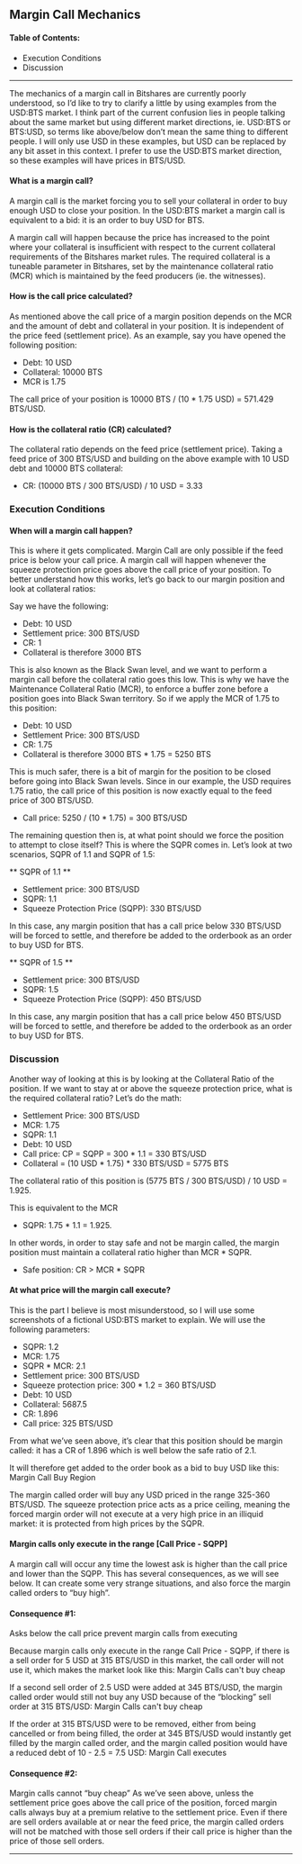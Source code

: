 
## Margin Call Mechanics

#### Table of Contents:
- Execution Conditions
- Discussion

***

The mechanics of a margin call in Bitshares are currently poorly understood, so I’d like to try to clarify a little by using examples from the USD:BTS market. I think part of the current confusion lies in people talking about the same market but using different market directions, ie. USD:BTS or BTS:USD, so terms like above/below don’t mean the same thing to different people. I will only use USD in these examples, but USD can be replaced by any bit asset in this context. I prefer to use the USD:BTS market direction, so these examples will have prices in BTS/USD.


#### What is a margin call?

A margin call is the market forcing you to sell your collateral in order to buy enough USD to close your position. In the USD:BTS market a margin call is equivalent to a bid: it is an order to buy USD for BTS.

A margin call will happen because the price has increased to the point where your collateral is insufficient with respect to the current collateral requirements of the Bitshares market rules. The required collateral is a tuneable parameter in Bitshares, set by the maintenance collateral ratio (MCR) which is maintained by the feed producers (ie. the witnesses).

#### How is the call price calculated?

As mentioned above the call price of a margin position depends on the MCR and the amount of debt and collateral in your position. It is independent of the price feed (settlement price). As an example, say you have opened the following position:

- Debt: 10 USD
- Collateral: 10000 BTS
- MCR is 1.75

The call price of your position is 10000 BTS / (10 * 1.75 USD) =  571.429 BTS/USD.

#### How is the collateral ratio (CR) calculated?

The collateral ratio depends on the feed price (settlement price). Taking a feed price of 300 BTS/USD and building on the above example with 10 USD debt and 10000 BTS collateral:

- CR: (10000 BTS / 300 BTS/USD) / 10 USD = 3.33


### Execution Conditions

#### When will a margin call happen?

This is where it gets complicated. Margin Call are only possible if the feed price is below your call price. A margin call will happen whenever the squeeze protection price goes above the call price of your position. To better understand how this works, let’s go back to our margin position and look at collateral ratios:

Say we have the following:

- Debt: 10 USD
- Settlement price: 300 BTS/USD
- CR: 1
- Collateral is therefore 3000 BTS

This is also known as the Black Swan level, and we want to perform a margin call before the collateral ratio goes this low. This is why we have the Maintenance Collateral Ratio (MCR), to enforce a buffer zone before a position goes into Black Swan territory. So if we apply the MCR of 1.75 to this position:

- Debt: 10 USD
- Settlement Price: 300 BTS/USD
- CR: 1.75
- Collateral is therefore 3000 BTS * 1.75 = 5250 BTS

This is much safer, there is a bit of margin for the position to be closed before going into Black Swan levels. Since in our example, the USD requires 1.75 ratio, the call price of this position is now exactly equal to the feed price of 300 BTS/USD.

- Call price: 5250 / (10 * 1.75) = 300 BTS/USD

The remaining question then is, at what point should we force the position to attempt to close itself? This is where the SQPR comes in. Let’s look at two scenarios, SQPR of 1.1 and SQPR of 1.5:


** SQPR of 1.1 **

- Settlement price: 300 BTS/USD
- SQPR: 1.1
- Squeeze Protection Price (SQPP): 330 BTS/USD

In this case, any margin position that has a call price below 330 BTS/USD will be forced to settle, and therefore be added to the orderbook as an order to buy USD for BTS.

** SQPR of 1.5 **

- Settlement price: 300 BTS/USD
- SQPR: 1.5
- Squeeze Protection Price (SQPP): 450 BTS/USD

In this case, any margin position that has a call price below 450 BTS/USD will be forced to settle, and therefore be added to the orderbook as an order to buy USD for BTS.
	


### Discussion

Another way of looking at this is by looking at the Collateral Ratio of the position. If we want to stay at or above the squeeze protection price, what is the required collateral ratio? Let’s do the math:

- Settlement Price: 300 BTS/USD
- MCR: 1.75
- SQPR: 1.1
- Debt: 10 USD
- Call price: CP = SQPP = 300 * 1.1 = 330 BTS/USD
- Collateral = (10 USD * 1.75) * 330 BTS/USD  = 5775 BTS

The collateral ratio of this position is (5775 BTS / 300 BTS/USD) / 10 USD = 1.925.

This is equivalent to the MCR

- SQPR: 1.75 * 1.1 = 1.925.

In other words, in order to stay safe and not be margin called, the margin position must maintain a collateral ratio higher than MCR * SQPR.

- Safe position: CR > MCR * SQPR

#### At what price will the margin call execute?


This is the part I believe is most misunderstood, so I will use some screenshots of a fictional USD:BTS market to explain. We will use the following parameters:

- SQPR: 1.2
- MCR: 1.75
- SQPR * MCR: 2.1
- Settlement price: 300 BTS/USD
- Squeeze protection price: 300 * 1.2 = 360 BTS/USD
- Debt: 10 USD
- Collateral: 5687.5
- CR: 1.896
- Call price: 325 BTS/USD

From what we’ve seen above, it’s clear that this position should be margin called: it has a CR of 1.896 which is well below the safe ratio of 2.1.

It will therefore get added to the order book as a bid to buy USD like this:
Margin Call Buy Region

The margin called order will buy any USD priced in the range 325-360 BTS/USD. The squeeze protection price acts as a price ceiling, meaning the forced margin order will not execute at a very high price in an illiquid market: it is protected from high prices by the SQPR.

	
#### Margin calls only execute in the range [Call Price - SQPP]

A margin call will occur any time the lowest ask is higher than the call price and lower than the SQPP. This has several consequences, as we will see below. It can create some very strange situations, and also force the margin called orders to “buy high”.


#### Consequence #1:

Asks below the call price prevent margin calls from executing

Because margin calls only execute in the range Call Price - SQPP, if there is a sell order for 5 USD at 315 BTS/USD in this market, the call order will not use it, which makes the market look like this:
Margin Calls can't buy cheap

If a second sell order of 2.5 USD were added at 345 BTS/USD, the margin called order would still not buy any USD because of the “blocking” sell order at 315 BTS/USD:
 Margin Calls can't buy cheap

If the order at 315 BTS/USD were to be removed, either from being cancelled or from being filled, the order at 345 BTS/USD would instantly get filled by the margin called order, and the margin called position would have a reduced debt of 10 - 2.5 = 7.5 USD:
Margin Call executes

#### Consequence #2:

Margin calls cannot “buy cheap” As we’ve seen above, unless the settlement price goes above the call price of the position, forced margin calls always buy at a premium relative to the settlement price. Even if there are sell orders available at or near the feed price, the margin called orders will not be matched with those sell orders if their call price is higher than the price of those sell orders.

***
	
